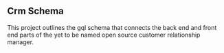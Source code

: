 ## Crm Schema

This project outlines the gql schema that connects the back end and front end parts of the yet to be named open source customer relationship manager.
